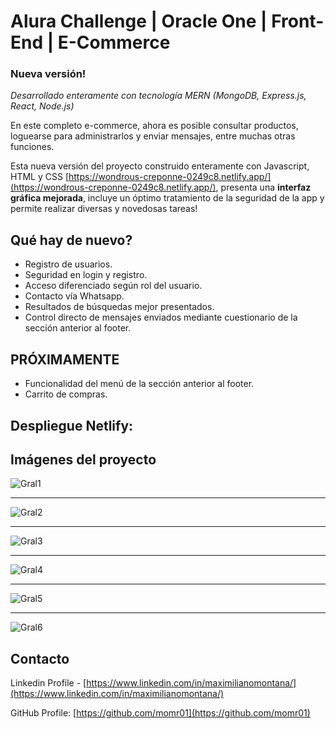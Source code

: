 # Alura Challenge | Oracle One | Front-End | E-Commerce

### Nueva versión!

_Desarrollado enteramente con tecnología MERN (MongoDB, Express.js, React, Node.js)_

En este completo e-commerce, ahora es posible consultar productos, loguearse para administrarlos y enviar mensajes, entre muchas otras funciones.

Esta nueva versión del proyecto construido enteramente con Javascript, HTML y CSS [https://wondrous-creponne-0249c8.netlify.app/](https://wondrous-creponne-0249c8.netlify.app/), presenta una **interfaz gráfica mejorada**, incluye un óptimo tratamiento de la seguridad de la app y permite realizar diversas y novedosas tareas!

## Qué hay de nuevo?

* Registro de usuarios.
* Seguridad en login y registro.
* Acceso diferenciado según rol del usuario.
* Contacto vía Whatsapp.
* Resultados de búsquedas mejor presentados.
* Control directo de mensajes enviados mediante cuestionario de la sección anterior al footer.

## PRÓXIMAMENTE

* Funcionalidad del menú de la sección anterior al footer.
* Carrito de compras.

## Despliegue Netlify: []()

## Imágenes del proyecto

![Gral1]()
* * *
![Gral2]()
* * *
![Gral3]()
* * *
![Gral4]()
* * *
![Gral5]()
* * *
![Gral6]()


## Contacto

Linkedin Profile - [https://www.linkedin.com/in/maximilianomontana/](https://www.linkedin.com/in/maximilianomontana/)

GitHub Profile: [https://github.com/momr01](https://github.com/momr01)